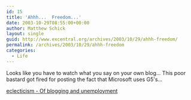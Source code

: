 ```yaml
---
id: 15
title: 'Ahhh...  Freedom...'
date: 2003-10-29T08:55:00+00:00
author: Matthew Schick
layout: single
guid: http://www.excentral.org/archives/2003/10/29/ahhh-freedom/
permalink: /archives/2003/10/29/ahhh-freedom
categories:
  - Life
---
```

Looks like you have to watch what you say on your own blog...  This poor bastard
got fired for posting the fact that Microsoft uses G5's...

[eclecticism - Of blogging and
unemployment](http://www.michaelhanscom.com/eclecticism/2003/10/of_blogging_and.html)
